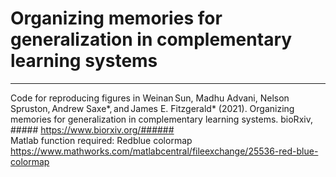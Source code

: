 # Organizing memories for generalization in complementary learning systems 
---
Code for reproducing figures in Weinan Sun, Madhu Advani, Nelson Spruston, Andrew Saxe*, and James E. Fitzgerald* (2021). Organizing memories for generalization in complementary learning systems. bioRxiv, ##### https://www.biorxiv.org/######
<br>Matlab function required:
Redblue colormap
<br>https://www.mathworks.com/matlabcentral/fileexchange/25536-red-blue-colormap
